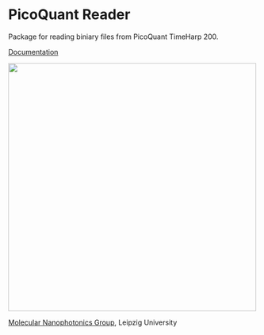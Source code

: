 # PicoQuant Reader
Package for reading biniary files from PicoQuant TimeHarp 200.

[Documentation](http://molecular-nanophotonics.github.io/pqreader)

<img src="https://github.com/Molecular-Nanophotonics/pqreader/blob/master/resources/TimeHarp_200.png" width="500"/>

[Molecular Nanophotonics Group](http://www.uni-leipzig.de/~mona), Leipzig University
